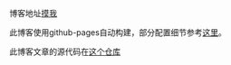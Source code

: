 博客地址[摸我](https://wangy325.github.io/zh/)

此博客使用github-pages自动构建，部分配置细节参考[这里](https://www.onrooftop.com/2020/04/%E7%94%A8github-actions%E5%9C%A8github-pages%E4%B8%8A%E8%87%AA%E5%8A%A8%E5%8F%91%E5%B8%83hugo%E4%B8%AA%E4%BA%BA%E7%BD%91%E7%AB%99/)。

此博客文章的源代码在[这个仓库](https://github.com/wangy325/java_review)
